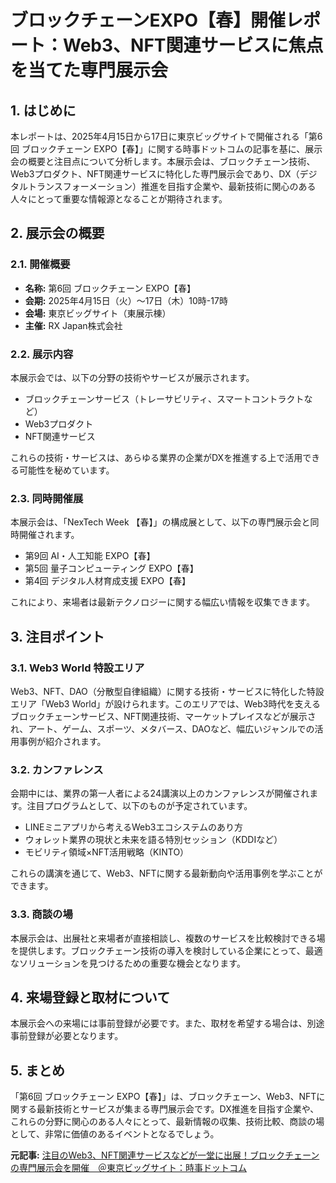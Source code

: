 # ブロックチェーンEXPO【春】開催レポート：Web3、NFT関連サービスに焦点を当てた専門展示会

## 1. はじめに

本レポートは、2025年4月15日から17日に東京ビッグサイトで開催される「第6回 ブロックチェーン EXPO【春】」に関する時事ドットコムの記事を基に、展示会の概要と注目点について分析します。本展示会は、ブロックチェーン技術、Web3プロダクト、NFT関連サービスに特化した専門展示会であり、DX（デジタルトランスフォーメーション）推進を目指す企業や、最新技術に関心のある人々にとって重要な情報源となることが期待されます。

## 2. 展示会の概要

### 2.1. 開催概要

* **名称:** 第6回 ブロックチェーン EXPO【春】
* **会期:** 2025年4月15日（火）～17日（木）10時-17時
* **会場:** 東京ビッグサイト（東展示棟）
* **主催:** RX Japan株式会社

### 2.2. 展示内容

本展示会では、以下の分野の技術やサービスが展示されます。

* ブロックチェーンサービス（トレーサビリティ、スマートコントラクトなど）
* Web3プロダクト
* NFT関連サービス

これらの技術・サービスは、あらゆる業界の企業がDXを推進する上で活用できる可能性を秘めています。

### 2.3. 同時開催展

本展示会は、「NexTech Week 【春】」の構成展として、以下の専門展示会と同時開催されます。

* 第9回 AI・人工知能 EXPO【春】
* 第5回 量子コンピューティング EXPO【春】
* 第4回 デジタル人材育成支援 EXPO【春】

これにより、来場者は最新テクノロジーに関する幅広い情報を収集できます。

## 3. 注目ポイント

### 3.1. Web3 World 特設エリア

Web3、NFT、DAO（分散型自律組織）に関する技術・サービスに特化した特設エリア「Web3 World」が設けられます。このエリアでは、Web3時代を支えるブロックチェーンサービス、NFT関連技術、マーケットプレイスなどが展示され、アート、ゲーム、スポーツ、メタバース、DAOなど、幅広いジャンルでの活用事例が紹介されます。

### 3.2. カンファレンス

会期中には、業界の第一人者による24講演以上のカンファレンスが開催されます。注目プログラムとして、以下のものが予定されています。

* LINEミニアプリから考えるWeb3エコシステムのあり方
* ウォレット業界の現状と未来を語る特別セッション（KDDIなど）
* モビリティ領域×NFT活用戦略（KINTO）

これらの講演を通じて、Web3、NFTに関する最新動向や活用事例を学ぶことができます。

### 3.3. 商談の場

本展示会は、出展社と来場者が直接相談し、複数のサービスを比較検討できる場を提供します。ブロックチェーン技術の導入を検討している企業にとって、最適なソリューションを見つけるための重要な機会となります。

## 4. 来場登録と取材について

本展示会への来場には事前登録が必要です。また、取材を希望する場合は、別途事前登録が必要となります。

## 5. まとめ

「第6回 ブロックチェーン EXPO【春】」は、ブロックチェーン、Web3、NFTに関する最新技術とサービスが集まる専門展示会です。DX推進を目指す企業や、これらの分野に関心のある人々にとって、最新情報の収集、技術比較、商談の場として、非常に価値のあるイベントとなるでしょう。



**元記事:** [注目のWeb3、NFT関連サービスなどが一堂に出展！ブロックチェーンの専門展示会を開催　＠東京ビッグサイト：時事ドットコム](https://www.jiji.com/jc/article?k=000001600.000026157&g=prt)